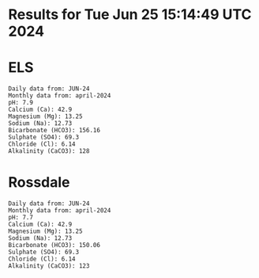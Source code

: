 # Results for Tue Jun 25 15:14:49 UTC 2024
# ELS
```
Daily data from: JUN-24
Monthly data from: april-2024
pH: 7.9
Calcium (Ca): 42.9
Magnesium (Mg): 13.25
Sodium (Na): 12.73
Bicarbonate (HCO3): 156.16
Sulphate (SO4): 69.3
Chloride (Cl): 6.14
Alkalinity (CaCO3): 128
```
# Rossdale
```
Daily data from: JUN-24
Monthly data from: april-2024
pH: 7.7
Calcium (Ca): 42.9
Magnesium (Mg): 13.25
Sodium (Na): 12.73
Bicarbonate (HCO3): 150.06
Sulphate (SO4): 69.3
Chloride (Cl): 6.14
Alkalinity (CaCO3): 123
```
